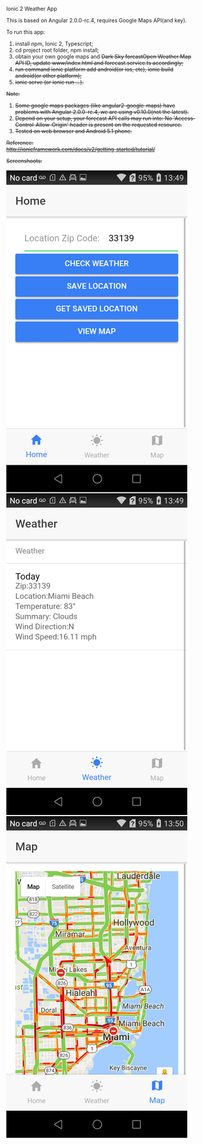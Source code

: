 Ionic 2 Weather App<br/>

This is based on Angular 2.0.0-rc.4, requires Google Maps API(and key).<br/>

To run this app:<br/>
1) install npm, Ionic 2, Typescript;<br/>
2) cd project root folder, npm install;<br/>
3) obtain your own google maps and <strike>Dark Sky forcast<strike>Open Weather Map API ID, update www/index.html and forecast.service.ts accordingly;<br/>
4) run command ionic platform add android(or ios, etc), ionic build android(or other platform);<br/>
5) ionic serve (or ionic run ...).<br/>

Note:<br/>
1. Some google maps packages (like angular2-google-maps) have problems with Angular 2.0.0-rc.4, we are using v0.10.0(not the latest).<br/>
2. <strike>Depend on your setup, your forecast API calls may run into: No 'Access-Control-Allow-Origin' header is present on the requested resource.</strike><br/>
3. Tested on web browser and Android 5.1 phone.<br/>

Reference: <br/>
http://ionicframework.com/docs/v2/getting-started/tutorial/<br/>

Screenshoots:<br/><br/>
<img src="images/home.png"/><br/>
<img src="images/weather.png"/><br/>
<img src="images/map.png"/><br/>
